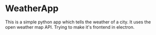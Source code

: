 # WeatherApp

This is a simple python app which tells the weather of a city. It uses the open weather map API.
Trying to make it's frontend in electron.
